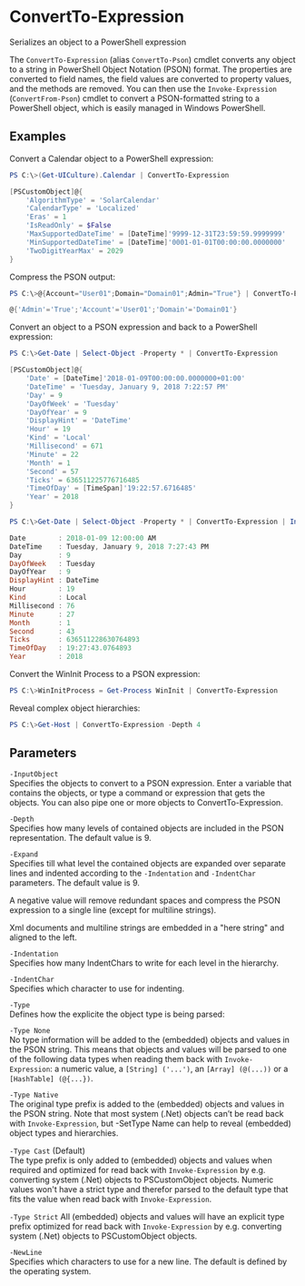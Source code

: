 # ConvertTo-Expression
Serializes an object to a PowerShell expression

The `ConvertTo-Expression` (alias `ConvertTo-Pson`) cmdlet converts any object to a
string in PowerShell Object Notation (PSON) format. The properties are converted
to field names, the field values are converted to property values, and the methods
are removed. You can then use the `Invoke-Expression` (`ConvertFrom-Pson`) cmdlet
to convert a PSON-formatted string to a PowerShell object, which is easily managed
in Windows PowerShell.

## Examples

Convert a Calendar object to a PowerShell expression:

```powershell
PS C:\>(Get-UICulture).Calendar | ConvertTo-Expression

[PSCustomObject]@{
	'AlgorithmType' = 'SolarCalendar'
	'CalendarType' = 'Localized'
	'Eras' = 1
	'IsReadOnly' = $False
	'MaxSupportedDateTime' = [DateTime]'9999-12-31T23:59:59.9999999'
	'MinSupportedDateTime' = [DateTime]'0001-01-01T00:00:00.0000000'
	'TwoDigitYearMax' = 2029
}
```
Compress the PSON output:

```powershell
PS C:\>@{Account="User01";Domain="Domain01";Admin="True"} | ConvertTo-Expression -Expand -1	

@{'Admin'='True';'Account'='User01';'Domain'='Domain01'}
```

Convert an object to a PSON expression and back to a PowerShell expression:

```powershell
PS C:\>Get-Date | Select-Object -Property * | ConvertTo-Expression

[PSCustomObject]@{
	'Date' = [DateTime]'2018-01-09T00:00:00.0000000+01:00'
	'DateTime' = 'Tuesday, January 9, 2018 7:22:57 PM'
	'Day' = 9
	'DayOfWeek' = 'Tuesday'
	'DayOfYear' = 9
	'DisplayHint' = 'DateTime'
	'Hour' = 19
	'Kind' = 'Local'
	'Millisecond' = 671
	'Minute' = 22
	'Month' = 1
	'Second' = 57
	'Ticks' = 636511225776716485
	'TimeOfDay' = [TimeSpan]'19:22:57.6716485'
	'Year' = 2018
}

PS C:\>Get-Date | Select-Object -Property * | ConvertTo-Expression | Invoke-Expression

Date        : 2018-01-09 12:00:00 AM
DateTime    : Tuesday, January 9, 2018 7:27:43 PM
Day         : 9
DayOfWeek   : Tuesday
DayOfYear   : 9
DisplayHint : DateTime
Hour        : 19
Kind        : Local
Millisecond : 76
Minute      : 27
Month       : 1
Second      : 43
Ticks       : 636511228630764893
TimeOfDay   : 19:27:43.0764893
Year        : 2018
```

Convert the WinInit Process to a PSON expression:

```powershell
PS C:\>WinInitProcess = Get-Process WinInit | ConvertTo-Expression
```
Reveal complex object hierarchies:

```powershell
PS C:\>Get-Host | ConvertTo-Expression -Depth 4
```

## Parameters 

`-InputObject`  
Specifies the objects to convert to a PSON expression. Enter a variable that
contains the objects, or type a command or expression that gets the objects.
You can also pipe one or more objects to ConvertTo-Expression.

`-Depth`  
Specifies how many levels of contained objects are included in the PSON
representation. The default value is 9.

`-Expand`  
Specifies till what level the contained objects are expanded over separate lines
and indented according to the `-Indentation` and `-IndentChar` parameters.
The default value is 9.

A negative value will remove redundant spaces and compress the PSON expression to
a single line (except for multiline strings).

Xml documents and multiline strings are embedded in a "here string" and aligned
to the left.

`-Indentation`  
Specifies how many IndentChars to write for each level in the hierarchy.

`-IndentChar`  
Specifies which character to use for indenting.

`-Type`  
Defines how the explicite the object type is being parsed:

`-Type None`  
No type information will be added to the (embedded) objects and values in
the PSON string. This means that objects and values will be parsed to one
of the following data types when reading them back with `Invoke-Expression`:
a numeric value, a `[String] ('...')`, an `[Array] (@(...))` or a
`[HashTable] (@{...})`.

`-Type Native`  
The original type prefix is added to the (embedded) objects and values in
the PSON string. Note that most system (.Net) objects can’t be read back
with `Invoke-Expression`, but -SetType Name can help to reveal (embedded)
object types and hierarchies.

`-Type Cast` (Default)  
The type prefix is only added to (embedded) objects and values when required
and optimized for read back with `Invoke-Expression` by e.g. converting system
(.Net) objects to PSCustomObject objects. Numeric values won't have a strict
type and therefor parsed to the default type that fits the value when read
back with `Invoke-Expression`.

`-Type Strict`
All (embedded) objects and values will have an explicit type prefix optimized
for read back with `Invoke-Expression` by e.g. converting system (.Net)
objects to PSCustomObject objects.

`-NewLine`  
Specifies which characters to use for a new line. The default is defined by
the operating system.

